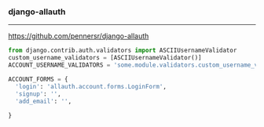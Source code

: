 ### django-allauth
---
https://github.com/pennersr/django-allauth

```py
from django.contrib.auth.validators import ASCIIUsernameValidator
custom_username_validators = [ASCIIUsernameValidator()]
ACCOUNT_USERNAME_VALIDATORS = 'some.module.validators.custom_username_validators'

ACCOUNT_FORMS = {
  'login': 'allauth.account.forms.LoginForm',
  'signup': '',
  'add_email': '',
  
}
```

```
```

```
```


